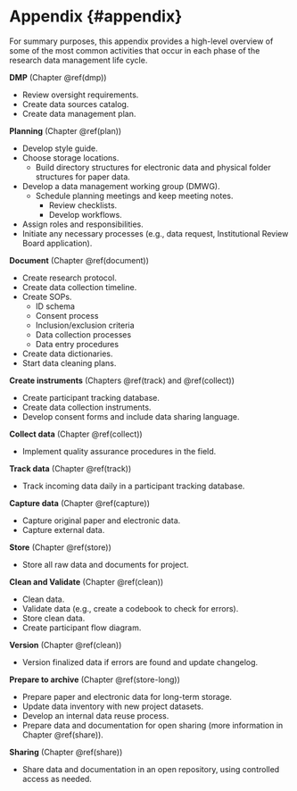 # Appendix {#appendix} 

For summary purposes, this appendix provides a high-level overview of some of the most common activities that occur in each phase of the research data management life cycle. 

**DMP** (Chapter \@ref(dmp))

- Review oversight requirements.
- Create data sources catalog.
- Create data management plan.

**Planning** (Chapter \@ref(plan))

- Develop style guide.
- Choose storage locations.
  - Build directory structures for electronic data and physical folder structures for paper data.
- Develop a data management working group (DMWG).
  - Schedule planning meetings and keep meeting notes.
    - Review checklists.
    - Develop workflows.
- Assign roles and responsibilities.
- Initiate any necessary processes (e.g., data request, Institutional Review Board application).

**Document** (Chapter \@ref(document))

- Create research protocol.
- Create data collection timeline.
- Create SOPs.
  - ID schema
  - Consent process
  - Inclusion/exclusion criteria
  - Data collection processes
  - Data entry procedures
- Create data dictionaries.
- Start data cleaning plans.

**Create instruments** (Chapters \@ref(track) and \@ref(collect))

- Create participant tracking database.
- Create data collection instruments.
- Develop consent forms and include data sharing language.
  
**Collect data** (Chapter \@ref(collect))

- Implement quality assurance procedures in the field.

**Track data** (Chapter \@ref(track))

- Track incoming data daily in a participant tracking database.

**Capture data** (Chapter \@ref(capture))

- Capture original paper and electronic data.
- Capture external data.
  
**Store** (Chapter \@ref(store))
  
- Store all raw data and documents for project.
  
**Clean and Validate** (Chapter \@ref(clean))

- Clean data.
- Validate data (e.g., create a codebook to check for errors).
- Store clean data.
- Create participant flow diagram.
  
**Version** (Chapter \@ref(clean))

- Version finalized data if errors are found and update changelog.

**Prepare to archive** (Chapter \@ref(store-long))

- Prepare paper and electronic data for long-term storage.
- Update data inventory with new project datasets.
- Develop an internal data reuse process.
- Prepare data and documentation for open sharing (more information in Chapter \@ref(share)).
  
**Sharing** (Chapter \@ref(share))

- Share data and documentation in an open repository, using controlled access as needed.

